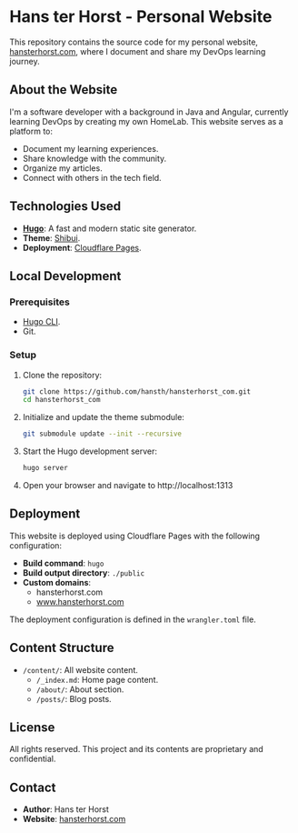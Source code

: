 # Hans ter Horst - Personal Website

This repository contains the source code for my personal website, [hansterhorst.com](https://www.hansterhorst.com), where I document and share my DevOps learning journey.

## About the Website

I'm a software developer with a background in Java and Angular, currently learning DevOps by creating my own HomeLab. This website serves as a platform to:

- Document my learning experiences.
- Share knowledge with the community.
- Organize my articles.
- Connect with others in the tech field.

## Technologies Used

- **[Hugo](https://gohugo.io/)**: A fast and modern static site generator.
- **Theme**: [Shibui](https://github.com/ntk148v/shibui).
- **Deployment**: [Cloudflare Pages](https://pages.cloudflare.com/).

## Local Development

### Prerequisites

- [Hugo CLI](https://gohugo.io/installation/).
- Git.

### Setup

1. Clone the repository:
   ```bash  
   git clone https://github.com/hansth/hansterhorst_com.git  
   cd hansterhorst_com
   ```
2. Initialize and update the theme submodule:
   ```bash  
   git submodule update --init --recursive  
   ```
3. Start the Hugo development server:
   ```bash  
   hugo server  
   ```
4. Open your browser and navigate to http://localhost:1313

## Deployment

This website is deployed using Cloudflare Pages with the following configuration:

- **Build command**: `hugo`
- **Build output directory**: `./public`
- **Custom domains**:
    - hansterhorst.com
    - www.hansterhorst.com

The deployment configuration is defined in the `wrangler.toml` file.

## Content Structure

- `/content/`: All website content.
    - `/_index.md`: Home page content.
    - `/about/`: About section.
    - `/posts/`: Blog posts.

## License

All rights reserved. This project and its contents are proprietary and confidential.

## Contact

- **Author**: Hans ter Horst
- **Website**: [hansterhorst.com](https://www.hansterhorst.com)